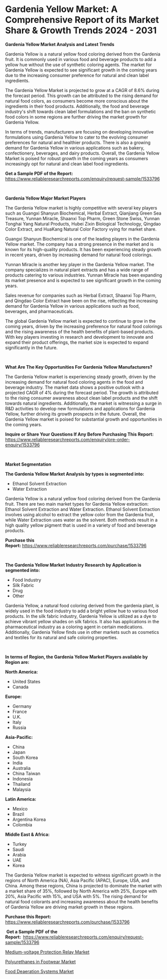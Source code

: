 <p><h1>Gardenia Yellow Market: A Comprehensive Report of its Market Share & Growth Trends 2024 - 2031</h1></p><p><strong>Gardenia Yellow Market Analysis and Latest Trends</strong></p>
<p><p>Gardenia Yellow is a natural yellow food coloring derived from the Gardenia fruit. It is commonly used in various food and beverage products to add a yellow hue without the use of synthetic coloring agents. The market for Gardenia Yellow is expected to see significant growth in the coming years due to the increasing consumer preference for natural and clean label ingredients.</p><p>The Gardenia Yellow Market is projected to grow at a CAGR of 8.6% during the forecast period. This growth can be attributed to the rising demand for natural food colors, as consumers become more conscious about the ingredients in their food products. Additionally, the food and beverage industry's shift towards clean label formulations and the ban on synthetic food colors in some regions are further driving the market growth for Gardenia Yellow.</p><p>In terms of trends, manufacturers are focusing on developing innovative formulations using Gardenia Yellow to cater to the evolving consumer preferences for natural and healthier products. There is also a growing demand for Gardenia Yellow in various applications such as bakery, confectionery, beverages, and dairy products. Overall, the Gardenia Yellow Market is poised for robust growth in the coming years as consumers increasingly opt for natural and clean label food ingredients.</p></p>
<p><strong>Get a Sample PDF of the Report:&nbsp;</strong> <a href="https://www.reliableresearchreports.com/enquiry/request-sample/1533796">https://www.reliableresearchreports.com/enquiry/request-sample/1533796</a></p>
<p>&nbsp;</p>
<p><strong>Gardenia Yellow Major Market Players</strong></p>
<p><p>The Gardenia Yellow market is highly competitive with several key players such as Guangxi Shanyun Biochemical, Herbal Extract, Qianjiang Green Sea Treasure, Yunnan Miracle, Shaanxi Top Pharm, Green Stone Swiss, Yunnan Tonghai Yang Natural Products, Hubei Zixin Biological Technology, Qingdao Color Extract, and HuaKang Natural Color Factory vying for market share.</p><p>Guangxi Shanyun Biochemical is one of the leading players in the Gardenia Yellow market. The company has a strong presence in the market and is known for its high-quality products. It has been experiencing steady growth in recent years, driven by increasing demand for natural food colorings.</p><p>Yunnan Miracle is another key player in the Gardenia Yellow market. The company specializes in natural plant extracts and has a wide range of products catering to various industries. Yunnan Miracle has been expanding its market presence and is expected to see significant growth in the coming years.</p><p>Sales revenue for companies such as Herbal Extract, Shaanxi Top Pharm, and Qingdao Color Extract have been on the rise, reflecting the increasing demand for Gardenia Yellow in various applications such as food, beverages, and pharmaceuticals.</p><p>The global Gardenia Yellow market is expected to continue to grow in the coming years, driven by the increasing preference for natural food colorings and the rising awareness of the health benefits of plant-based products. With key players investing in research and development to innovate and expand their product offerings, the market size is expected to expand significantly in the future.</p></p>
<p>&nbsp;</p>
<p><strong>What Are The Key Opportunities For Gardenia Yellow Manufacturers?</strong></p>
<p><p>The Gardenia Yellow market is experiencing steady growth, driven by the increasing demand for natural food coloring agents in the food and beverage industry. The market data shows a positive outlook with a projected CAGR of 4% during the forecast period. The growth is attributed to the rising consumer awareness about clean label products and the shift towards natural ingredients. Additionally, the market is witnessing a surge in R&D activities to develop new formulations and applications for Gardenia Yellow, further driving its growth prospects in the future. Overall, the Gardenia Yellow market is poised for substantial growth and opportunities in the coming years.</p></p>
<p><strong>Inquire or Share Your Questions If Any Before Purchasing This Report:</strong> <a href="https://www.reliableresearchreports.com/enquiry/pre-order-enquiry/1533796">https://www.reliableresearchreports.com/enquiry/pre-order-enquiry/1533796</a></p>
<p>&nbsp;</p>
<p><strong>Market Segmentation</strong></p>
<p><strong>The Gardenia Yellow Market Analysis by types is segmented into:</strong></p>
<p><ul><li>Ethanol Solvent Extraction</li><li>Water Extraction</li></ul></p>
<p><p>Gardenia Yellow is a natural yellow food coloring derived from the Gardenia fruit. There are two main market types for Gardenia Yellow extraction: Ethanol Solvent Extraction and Water Extraction. Ethanol Solvent Extraction involves using alcohol to extract the yellow color from the Gardenia fruit, while Water Extraction uses water as the solvent. Both methods result in a high quality yellow pigment that is used in a variety of food and beverage products.</p></p>
<p><strong>Purchase this Report:&nbsp;</strong><a href="https://www.reliableresearchreports.com/purchase/1533796">https://www.reliableresearchreports.com/purchase/1533796</a></p>
<p>&nbsp;</p>
<p><strong>The Gardenia Yellow Market Industry Research by Application is segmented into:</strong></p>
<p><ul><li>Food Industry</li><li>Silk Fabric</li><li>Drug</li><li>Other</li></ul></p>
<p><p>Gardenia Yellow, a natural food coloring derived from the gardenia plant, is widely used in the food industry to add a bright yellow hue to various food products. In the silk fabric industry, Gardenia Yellow is utilized as a dye to achieve vibrant yellow shades on silk fabrics. It also has applications in the pharmaceutical industry as a coloring agent in certain medications. Additionally, Gardenia Yellow finds use in other markets such as cosmetics and textiles for its natural and safe coloring properties.</p></p>
<p>&nbsp;</p>
<p><strong>In terms of Region, the Gardenia Yellow Market Players available by Region are:</strong></p>
<p>
    <p> <strong> North America: </strong>
        <ul>
            <li>United States</li>
            <li>Canada</li>
        </ul>
        </p> 
    <p> <strong> Europe: </strong>
        <ul>
            <li>Germany</li>
            <li>France</li>
            <li>U.K.</li>
            <li>Italy</li>
            <li>Russia</li>
        </ul>
        </p> 
    <p> <strong> Asia-Pacific: </strong>
        <ul>
            <li>China</li>
            <li>Japan</li>
            <li>South Korea</li>
            <li>India</li>
            <li>Australia</li>
            <li>China Taiwan</li>
            <li>Indonesia</li>
            <li>Thailand</li>
            <li>Malaysia</li>
        </ul>
        </p> 
    <p> <strong> Latin America: </strong>
        <ul>
            <li>Mexico</li>
            <li>Brazil</li>
            <li>Argentina Korea</li>
            <li>Colombia</li>
        </ul>
        </p> 
    <p> <strong> Middle East & Africa: </strong>
        <ul>
            <li>Turkey</li>
            <li>Saudi</li>
            <li>Arabia</li>
            <li>UAE</li>
            <li>Korea</li>
        </ul>
    </p>
    </p>
<p><p>The Gardenia Yellow market is expected to witness significant growth in the regions of North America (NA), Asia Pacific (APAC), Europe, USA, and China. Among these regions, China is projected to dominate the market with a market share of 35%, followed by North America with 25%, Europe with 20%, Asia Pacific with 15%, and USA with 5%. The rising demand for natural food colorants and increasing awareness about the health benefits of Gardenia Yellow are driving market growth in these regions.</p></p>
<p><strong>Purchase this Report: </strong><a href="https://www.reliableresearchreports.com/purchase/1533796">https://www.reliableresearchreports.com/purchase/1533796</a></p>
<p>&nbsp;<strong>Get a Sample PDF of the Report:&nbsp;&nbsp;</strong><a href="https://www.reliableresearchreports.com/enquiry/request-sample/1533796">https://www.reliableresearchreports.com/enquiry/request-sample/1533796</a></p>
<p><strong></strong></p>
<p><p><a href="https://view.publitas.com/reportprime-1/medium-voltage-protection-relay-market-research-report-the-key-to-successful-business-strategy-forecasted-for-period-from-2023-2030/">Medium-voltage Protection Relay Market</a></p><p><a href="https://view.publitas.com/reportprime-1/polyurethanes-in-footwear-market-size-and-growth-market-segmentation-regional-and-country-breakdowns-and-market-trends-for-period-from-2023-2030/">Polyurethanes in Footwear Market</a></p><p><a href="https://view.publitas.com/reportprime-1/food-deaeration-systems-market-size-and-examines-its-market-scope-with-a-primary-focus-on-growth-opportunities-and-forecasted-trends-spanning-from-2023-to-2030/">Food Deaeration Systems Market</a></p></p>